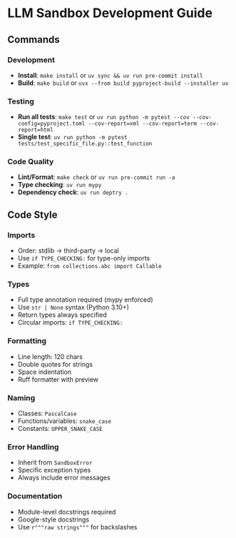# LLM Sandbox Development Guide

## Commands

### Development
- **Install**: `make install` or `uv sync && uv run pre-commit install`
- **Build**: `make build` or `uvx --from build pyproject-build --installer uv`

### Testing
- **Run all tests**: `make test` or `uv run python -m pytest --cov --cov-config=pyproject.toml --cov-report=xml --cov-report=term --cov-report=html`
- **Single test**: `uv run python -m pytest tests/test_specific_file.py::test_function`

### Code Quality
- **Lint/Format**: `make check` or `uv run pre-commit run -a`
- **Type checking**: `uv run mypy`
- **Dependency check**: `uv run deptry .`

## Code Style

### Imports
- Order: stdlib → third-party → local
- Use `if TYPE_CHECKING:` for type-only imports
- Example: `from collections.abc import Callable`

### Types
- Full type annotation required (mypy enforced)
- Use `str | None` syntax (Python 3.10+)
- Return types always specified
- Circular imports: `if TYPE_CHECKING:`

### Formatting
- Line length: 120 chars
- Double quotes for strings
- Space indentation
- Ruff formatter with preview

### Naming
- Classes: `PascalCase`
- Functions/variables: `snake_case`
- Constants: `UPPER_SNAKE_CASE`

### Error Handling
- Inherit from `SandboxError`
- Specific exception types
- Always include error messages

### Documentation
- Module-level docstrings required
- Google-style docstrings
- Use `r"""raw strings"""` for backslashes
